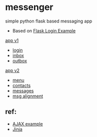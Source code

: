 # messenger

simple python flask based messaging app

* Based on [Flask Login Example](https://github.com/eniompw/FlaskLogin)

[app v1](https://github.com/eniompw/messenger/blob/main/appv1.py)
* [login](https://github.com/eniompw/messenger/blob/main/templates/login.html)
* [inbox](https://github.com/eniompw/messenger/blob/main/templates/inbox.html)
* [outbox](https://github.com/eniompw/messenger/blob/main/templates/send.html)

[app v2](https://github.com/eniompw/messenger/blob/main/appv2.py)
* [menu](https://github.com/eniompw/messenger/blob/main/templates/menu.html)
* [contacts](https://github.com/eniompw/messenger/blob/main/templates/contact.html)
* [messages](https://github.com/eniompw/messenger/blob/main/templates/msgs.html)
* [msg alignment](https://github.com/eniompw/Messenger/blob/main/templates/align.html)

## ref:
* [AJAX example](https://www.w3schools.com/js/js_ajax_intro.asp)
* [Jinja](https://jinja.palletsprojects.com/en/3.0.x/templates)
